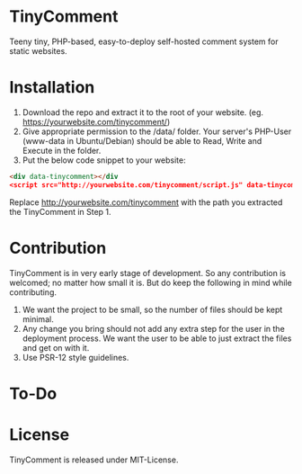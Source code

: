 # TinyComment
Teeny tiny, PHP-based, easy-to-deploy self-hosted comment system for static websites.

# Installation
1) Download the repo and extract it to the root of your website. (eg. https://yourwebsite.com/tinycomment/)
2) Give appropriate permission to the /data/ folder. Your server's PHP-User (www-data in Ubuntu/Debian) should be able to Read, Write and Execute in the folder.
3) Put the below code snippet to your website:

```html
<div data-tinycomment></div
<script src="http://yourwebsite.com/tinycomment/script.js" data-tinycomment-path="http://yourwebsite.com/tinycomment"></script>
```
Replace http://yourwebsite.com/tinycomment with the path you extracted the TinyComment in Step 1.

# Contribution
TinyComment is in very early stage of development. So any contribution is welcomed; no matter how small it is. But do keep the following in mind while contributing.
1) We want the project to be small, so the number of files should be kept minimal.
2) Any change you bring should not add any extra step for the user in the deployment process. We want the user to be able to just extract the files and get on with it.
3) Use PSR-12 style guidelines.

# To-Do

# License
TinyComment is released under MIT-License.
